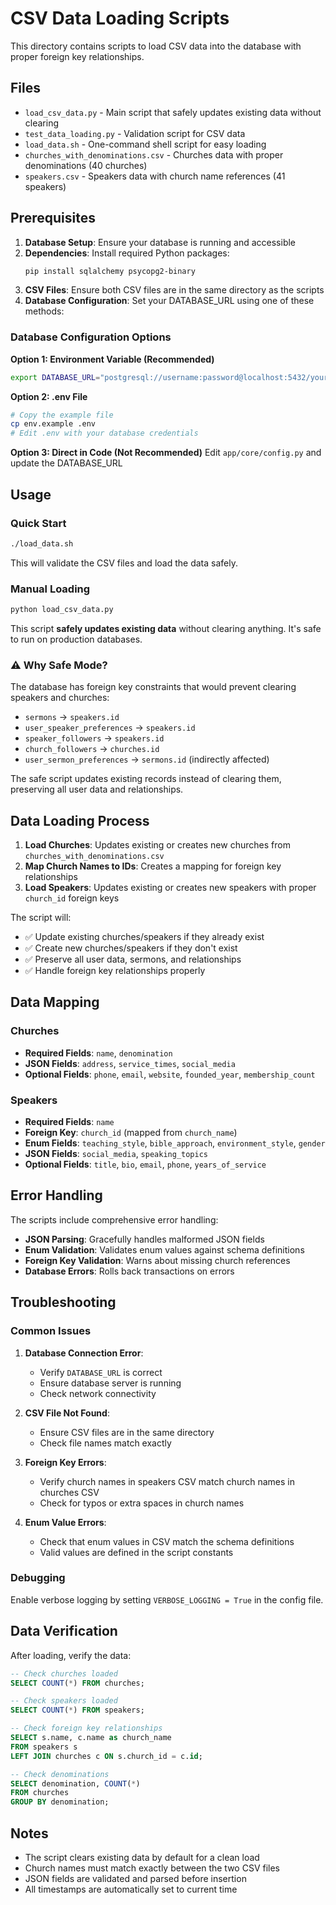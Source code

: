 # CSV Data Loading Scripts

This directory contains scripts to load CSV data into the database with proper foreign key relationships.

## Files

- `load_csv_data.py` - Main script that safely updates existing data without clearing
- `test_data_loading.py` - Validation script for CSV data
- `load_data.sh` - One-command shell script for easy loading
- `churches_with_denominations.csv` - Churches data with proper denominations (40 churches)
- `speakers.csv` - Speakers data with church name references (41 speakers)

## Prerequisites

1. **Database Setup**: Ensure your database is running and accessible
2. **Dependencies**: Install required Python packages:
   ```bash
   pip install sqlalchemy psycopg2-binary
   ```
3. **CSV Files**: Ensure both CSV files are in the same directory as the scripts
4. **Database Configuration**: Set your DATABASE_URL using one of these methods:

### Database Configuration Options

**Option 1: Environment Variable (Recommended)**
```bash
export DATABASE_URL="postgresql://username:password@localhost:5432/your_database"
```

**Option 2: .env File**
```bash
# Copy the example file
cp env.example .env
# Edit .env with your database credentials
```

**Option 3: Direct in Code (Not Recommended)**
Edit `app/core/config.py` and update the DATABASE_URL

## Usage

### Quick Start

```bash
./load_data.sh
```

This will validate the CSV files and load the data safely.

### Manual Loading

```bash
python load_csv_data.py
```

This script **safely updates existing data** without clearing anything. It's safe to run on production databases.

### ⚠️ **Why Safe Mode?**

The database has foreign key constraints that would prevent clearing speakers and churches:

- `sermons` → `speakers.id`
- `user_speaker_preferences` → `speakers.id`
- `speaker_followers` → `speakers.id`
- `church_followers` → `churches.id`
- `user_sermon_preferences` → `sermons.id` (indirectly affected)

The safe script updates existing records instead of clearing them, preserving all user data and relationships.

## Data Loading Process

1. **Load Churches**: Updates existing or creates new churches from `churches_with_denominations.csv`
2. **Map Church Names to IDs**: Creates a mapping for foreign key relationships
3. **Load Speakers**: Updates existing or creates new speakers with proper `church_id` foreign keys

The script will:
- ✅ Update existing churches/speakers if they already exist
- ✅ Create new churches/speakers if they don't exist
- ✅ Preserve all user data, sermons, and relationships
- ✅ Handle foreign key relationships properly

## Data Mapping

### Churches
- **Required Fields**: `name`, `denomination`
- **JSON Fields**: `address`, `service_times`, `social_media`
- **Optional Fields**: `phone`, `email`, `website`, `founded_year`, `membership_count`

### Speakers
- **Required Fields**: `name`
- **Foreign Key**: `church_id` (mapped from `church_name`)
- **Enum Fields**: `teaching_style`, `bible_approach`, `environment_style`, `gender`
- **JSON Fields**: `social_media`, `speaking_topics`
- **Optional Fields**: `title`, `bio`, `email`, `phone`, `years_of_service`

## Error Handling

The scripts include comprehensive error handling:
- **JSON Parsing**: Gracefully handles malformed JSON fields
- **Enum Validation**: Validates enum values against schema definitions
- **Foreign Key Validation**: Warns about missing church references
- **Database Errors**: Rolls back transactions on errors

## Troubleshooting

### Common Issues

1. **Database Connection Error**:
   - Verify `DATABASE_URL` is correct
   - Ensure database server is running
   - Check network connectivity

2. **CSV File Not Found**:
   - Ensure CSV files are in the same directory
   - Check file names match exactly

3. **Foreign Key Errors**:
   - Verify church names in speakers CSV match church names in churches CSV
   - Check for typos or extra spaces in church names

4. **Enum Value Errors**:
   - Check that enum values in CSV match the schema definitions
   - Valid values are defined in the script constants

### Debugging

Enable verbose logging by setting `VERBOSE_LOGGING = True` in the config file.

## Data Verification

After loading, verify the data:

```sql
-- Check churches loaded
SELECT COUNT(*) FROM churches;

-- Check speakers loaded
SELECT COUNT(*) FROM speakers;

-- Check foreign key relationships
SELECT s.name, c.name as church_name 
FROM speakers s 
LEFT JOIN churches c ON s.church_id = c.id;

-- Check denominations
SELECT denomination, COUNT(*) 
FROM churches 
GROUP BY denomination;
```

## Notes

- The script clears existing data by default for a clean load
- Church names must match exactly between the two CSV files
- JSON fields are validated and parsed before insertion
- All timestamps are automatically set to current time
